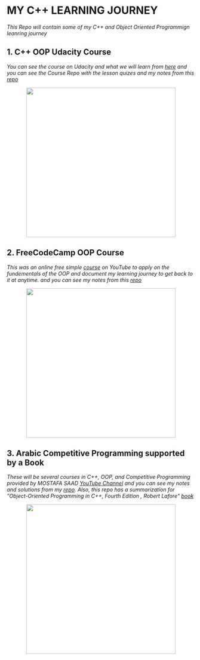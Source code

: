 # MY C++ LEARNING JOURNEY
*This Repo will contain some of my C++ and Object Oriented Programmign leanring journey*

## 1. C++ OOP Udacity Course
*You can see the course on Udacity and what we will learn from [here](https://www.udacity.com/course/c-for-programmers--ud210) and you can see the Course Repo with the lesson quizes and my notes from this [repo](https://github.com/muhamedyoussry/Object-Oriented-Programming-CPP/tree/main/C%2B%2B%20OOP%20Udacity%20Course)*

<p align="center"> <img src="https://miro.medium.com/max/1200/1*hWHfNVYS4B1dgB75bhUAXQ.png" width="400"></p>

## 2. FreeCodeCamp OOP Course
*This was an online free simple [course](https://www.youtube.com/watch?v=wN0x9eZLix4) on YouTube to apply on the fundementals of the OOP and document my learning journey to get back to it at anytime. and you can see my notes from this [repo](https://github.com/muhamedyoussry/Object-Oriented-Programming-CPP/tree/main/FreeCodeCamp%20OOP%20Course)*

<p align="center"> <img src="https://upload.wikimedia.org/wikipedia/commons/3/39/FreeCodeCamp_logo.png" width="400"></p>

## 3. Arabic Competitive Programming supported by a Book
*These will be several courses in C++, OOP, and Competitive Programming provided by MOSTAFA SAAD [YouTube Channel](https://www.youtube.com/channel/UC8OxKsmAyrGAfBiluhpLkbA) and you can see my notes and solutions from my [repo](https://github.com/muhamedyoussry/Object-Oriented-Programming-CPP/tree/main/Arabic%20Competitive%20Programming%20_%20Mostafa%20Saad). Also, this repo has a summarization for "Object-Oriented Programming in C++, Fourth Edition , Robert Lafore" [book](https://faculty.ksu.edu.sa/sites/default/files/ObjectOrientedProgramminginC4thEdition.pdf)*

<p align="center"> <img src="https://www.seekpng.com/png/detail/77-772362_youtube-logo-youtube-logo-png.png" width="400"></p>